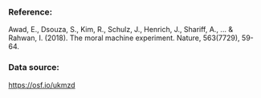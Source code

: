### Reference:

Awad, E., Dsouza, S., Kim, R., Schulz, J., Henrich, J., Shariff, A., ... & Rahwan, I. (2018). The moral machine experiment. Nature, 563(7729), 59-64.

### Data source:

https://osf.io/ukmzd
